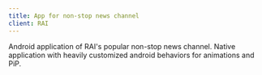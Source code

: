 ```yaml
---
title: App for non-stop news channel
client: RAI
---
```


Android application of RAI's popular non-stop news channel.
Native application with heavily customized android behaviors for animations and PiP.
